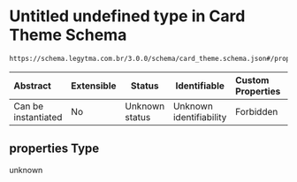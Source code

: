 # Untitled undefined type in Card Theme Schema

```txt
https://schema.legytma.com.br/3.0.0/schema/card_theme.schema.json#/properties
```




| Abstract            | Extensible | Status         | Identifiable            | Custom Properties | Additional Properties | Access Restrictions | Defined In                                                                          |
| :------------------ | ---------- | -------------- | ----------------------- | :---------------- | --------------------- | ------------------- | ----------------------------------------------------------------------------------- |
| Can be instantiated | No         | Unknown status | Unknown identifiability | Forbidden         | Allowed               | none                | [card_theme.schema.json\*](../schema/card_theme.schema.json) |

## properties Type

unknown
